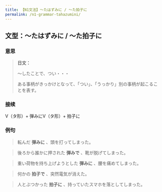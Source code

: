 ```yaml
---
title: 【N1文法】〜たはずみに / 〜た拍子に
permalink: /n1-grammar-tahazumini/
---
```


## 文型：〜たはずみに / 〜た拍子に

### 意思

> **日文：**
> 
> 〜したことで、つい・・・
> 
> ある事柄がきっかけとなって、「つい」、「うっかり」別の事柄が起こることを表す。


### 接续

V（タ形）+ 弾みにV（タ形）+ 拍子に

### 例句

> 転んだ **弾みに** 、頭を打ってしまった。

> 後ろから誰かに押された **弾みで** 、靴が脱げてしまった。

> 重い荷物を持ち上げようとした **弾みに** 、腰を痛めてしまった。

> 何かの **拍子で** 、突然電気が消えた。

> 人とぶつかった **拍子に** 、持っていたスマホを落としてしまった。

